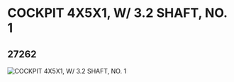 # COCKPIT 4X5X1, W/ 3.2 SHAFT, NO. 1
## 27262
![COCKPIT 4X5X1, W/ 3.2 SHAFT, NO. 1](https://lc-www-live-s.legocdn.com/media/bricks/5/2/6166852.jpg)